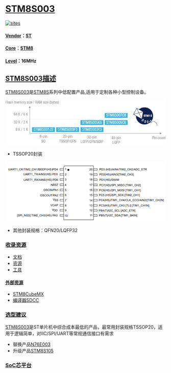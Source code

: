 ﻿# [STM8S003](https://github.com/SoCXin/STM8S003)
[![sites](http://182.61.61.133/link/resources/SoC.png)](http://SoC.Xin)  

#### [Vendor](https://github.com/SoCXin/Vendor)：[ST](https://github.com/SoCXin/ST)
#### [Core](https://github.com/SoCXin/STM8)：[STM8](https://github.com/SoCXin/STM8)
#### [Level](https://github.com/SoCXin/Level)：16MHz 

## [STM8S003描述](https://github.com/SoCXin/STM8S003/wiki) 

[STM8S003](https://github.com/SoCXin/STM8S003)是[STM8S](https://github.com/SoCXin/STM8S)系列中低配置产品,适用于定制各种小型控制设备。

[![sites](docs/STM8S003.png)](https://www.st.com/en/microcontrollers-microprocessors/stm8s-value-line.html) 

* TSSOP20封装

[![sites](docs/STM8S003F3.png)](https://www.st.com/en/microcontrollers-microprocessors/stm8s003f3.html) 

* 其他封装规格：QFN20/LQFP32

### [收录资源](https://github.com/SoCXin/STM8S003)

* [文档](docs/)
* [资源](src/)
* [工具](tools/)

#### [外部资源](https://github.com/SoCXin)

* [STM8CubeMX](https://www.st.com/zh/development-tools/stm8cubemx.html)
* [编译器SDCC](https://github.com/SoCXin/sdcc)

### [选型建议](https://github.com/SoCXin)

[STM8S003](https://github.com/SoCXin/STM8S003)是ST单片机中综合成本最低的产品，最常用封装规格TSSOP20，适用于逻辑简单，对IIC/SPI/UART等常规通信接口有需求

- 替换产品[N76E003](https://github.com/SoCXin/N76E003) 
- 升级产品[STM8S105](https://github.com/SoCXin/STM8S105) 

###  [SoC芯平台](http://SoC.Xin) 